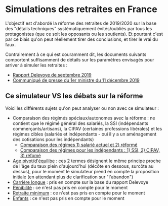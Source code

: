 # Simulations des retraites en France

L'objectif est d'abordé la réforme des retraites de 2019/2020 sur la base des "détails techniques" systématiquement évités/oubliés par tous les protagonistes (que ce soit les opposants ou les soutients). Et pourtant c'est par ce biais qu'on peut réellement tirer des conclusions, et tirer le vrai du faux.

Contrairement à ce qui est couramment dit, les documents suivants comportent suffisamment de détails sur les paramètres envisagés pour arriver à simuler les retraites :

- [Rapport Delevoye de septembre 2019](https://reforme-retraite.gouv.fr/IMG/pdf/retraite_01-09_leger.pdf)
- [Communiqué de presse du 1er ministre du 11 décembre 2019](https://reforme-retraite.gouv.fr/IMG/pdf/dossier_de_presse_-_systeme_universel_de_retraite_-11.12.2019.pdf)

## Ce simulateur VS les débats sur la réforme

Voici les différents sujets qu'on peut analyser ou non avec ce simulateur :

- Comparaison des régimés spéciaux/autonomes avec la réforme : ne contient que le régimé général des salariés, la SSI (indépendants commerçants/artisans), la CIPAV (certaines professions libérales) et les régimes cibles (salariés et indépendants - oui il y a un aménagement des cotisations pour les indépendants)
  - [Comparaison des régimes 1) salarié actuel et 2) réformé](./analyse/comparaison-salaries.md)
  - [Comparaison des régimes pour les indépendants : 1) SSI, 2) CIPAV, 3) réfomé](https://www.kickbanking.com/blog/la-reforme-des-retraites-pour-les-independants.html)
- [Age pivot/d'équilibe]() : ces 2 termes désignent le même principe proche de l'âge du taux plein d'aujourd'hui (décôte en dessous, surcôte au dessus), pour le moment le simulateur prend en compte la proposition initiale (en attendant plus de clarification sur "l'abandon")
- [Carrière longue]() : pris en compte sur la base du rapport Delevoye
- [Pénibilité]() : ce n'est pas pris en compte pour le moment
- [Retraite minimum]() : ce n'est pas pris en compte pour le moment
- [Enfants]() : ce n'est pas pris en compte pour le moment
